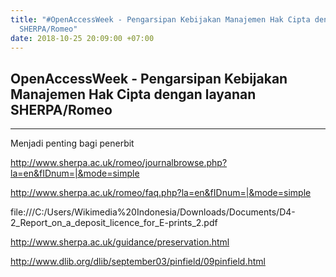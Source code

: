 ```yaml
---
title: "#OpenAccessWeek - Pengarsipan Kebijakan Manajemen Hak Cipta dengan layanan
  SHERPA/Romeo"
date: 2018-10-25 20:09:00 +07:00
---
```


## OpenAccessWeek - Pengarsipan Kebijakan Manajemen Hak Cipta dengan layanan SHERPA/Romeo

----

Menjadi penting bagi penerbit 

http://www.sherpa.ac.uk/romeo/journalbrowse.php?la=en&fIDnum=|&mode=simple

http://www.sherpa.ac.uk/romeo/faq.php?la=en&fIDnum=|&mode=simple

file:///C:/Users/Wikimedia%20Indonesia/Downloads/Documents/D4-2_Report_on_a_deposit_licence_for_E-prints_2.pdf

http://www.sherpa.ac.uk/guidance/preservation.html

http://www.dlib.org/dlib/september03/pinfield/09pinfield.html